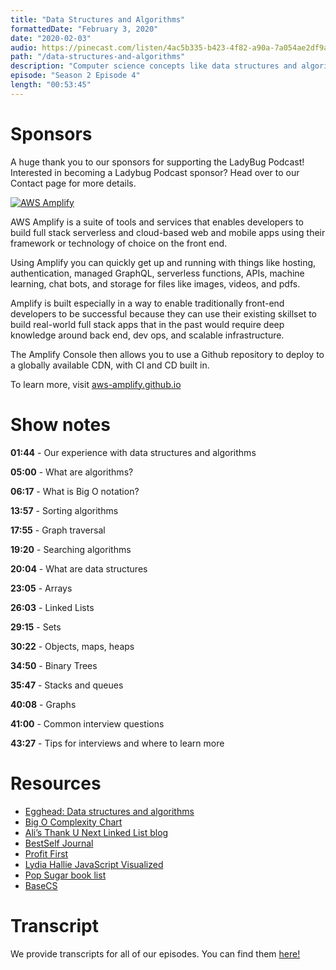 ```yaml
---
title: "Data Structures and Algorithms"
formattedDate: "February 3, 2020"
date: "2020-02-03"
audio: https://pinecast.com/listen/4ac5b335-b423-4f82-a90a-7a054ae2df9a.mp3
path: "/data-structures-and-algorithms"
description: "Computer science concepts like data structures and algorithms can be super intimidating, especially if you’re cramming the night before an interview. In this episode, we’ll discuss common algorithms and data structures and give you some tips for your next whiteboarding challenge."
episode: "Season 2 Episode 4"
length: "00:53:45"
---
```


# Sponsors

A huge thank you to our sponsors for supporting the LadyBug Podcast! Interested in becoming a Ladybug Podcast sponsor? Head over to our Contact page for more details.

<a class="image-link" target="_blank" href="http://aws-amplify.github.io/"><img src="../../images/sponsors/aws-amplify.png" alt="AWS Amplify"></a>

AWS Amplify is a suite of tools and services that enables developers to build full stack serverless and cloud-based web and mobile apps using their framework or technology of choice on the front end.

Using Amplify you can quickly get up and running with things like hosting, authentication, managed GraphQL, serverless functions, APIs, machine learning, chat bots, and storage for files like images, videos, and pdfs.

Amplify is built especially in a way to enable traditionally front-end developers to be successful because they can use their existing skillset to build real-world full stack apps that in the past would require deep knowledge around back end, dev ops, and scalable infrastructure.

The Amplify Console then allows you to use a Github repository to deploy to a globally available CDN, with CI and CD built in.

To learn more, visit <a href="http://aws-amplify.github.io/">aws-amplify.github.io</a>

# Show notes

**01:44** - Our experience with data structures and algorithms

**05:00** - What are algorithms?

**06:17** - What is Big O notation?

**13:57** - Sorting algorithms

**17:55** - Graph traversal

**19:20** - Searching algorithms

**20:04** - What are data structures

**23:05** - Arrays

**26:03** - Linked Lists

**29:15** - Sets

**30:22** - Objects, maps, heaps

**34:50** - Binary Trees

**35:47** - Stacks and queues

**40:08** - Graphs

**41:00** - Common interview questions

**43:27** - Tips for interviews and where to learn more

# Resources

- [Egghead: Data structures and algorithms](https://egghead.io/courses/data-structures-and-algorithms-in-javascript)
- [Big O Complexity Chart](https://www.bigocheatsheet.com/)
- [Ali’s Thank U Next Linked List blog](https://dev.to/aspittel/thank-u-next-an-introduction-to-linked-lists-4pph)
- [BestSelf Journal](https://bestself.co/collections/all/products/self-journal)
- [Profit First](https://www.goodreads.com/book/show/23948433-profit-first)
- [Lydia Hallie JavaScript Visualized](https://dev.to/lydiahallie/javascript-visualized-prototypal-inheritance-47co)
- [Pop Sugar book list](https://www.popsugar.co.uk/gdpr-consent?destination=https%3A%2F%2Fwww.popsugar.co.uk%2Fentertainment%2Freading-challenge-2020-46911508%3Futm_medium%3Dredirect%26utm_campaign%3DUS%3ADE%26utm_source%3Dwww.google.com)
- [BaseCS](https://medium.com/basecs)

# Transcript

We provide transcripts for all of our episodes. You can find them <a href="https://github.com/ladybug-podcast/ladybug-website/blob/master/transcripts/27-data-structures-and-algorithms.md" target="_blank" class="highlight">here!</a>
